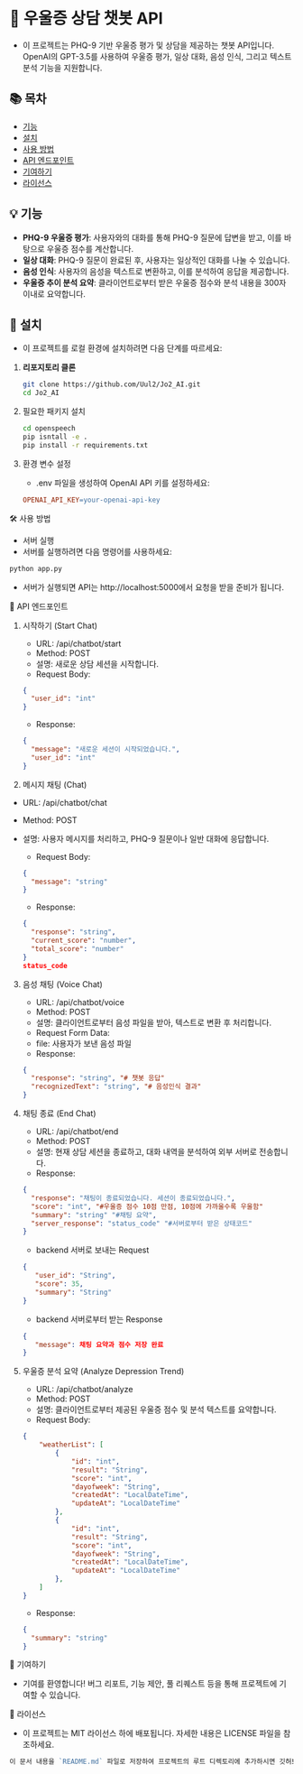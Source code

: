 # 🧠 우울증 상담 챗봇 API

- 이 프로젝트는 PHQ-9 기반 우울증 평가 및 상담을 제공하는 챗봇 API입니다. OpenAI의 GPT-3.5를 사용하여 우울증 평가, 일상 대화, 음성 인식, 그리고 텍스트 분석 기능을 지원합니다.

## 📚 목차

- [기능](#-기능)
- [설치](#-설치)
- [사용 방법](#-사용-방법)
- [API 엔드포인트](#-api-엔드포인트)
- [기여하기](#-기여하기)
- [라이선스](#-라이선스)

## 💡 기능

- **PHQ-9 우울증 평가**: 사용자와의 대화를 통해 PHQ-9 질문에 답변을 받고, 이를 바탕으로 우울증 점수를 계산합니다.
- **일상 대화**: PHQ-9 질문이 완료된 후, 사용자는 일상적인 대화를 나눌 수 있습니다.
- **음성 인식**: 사용자의 음성을 텍스트로 변환하고, 이를 분석하여 응답을 제공합니다.
- **우울증 추이 분석 요약**: 클라이언트로부터 받은 우울증 점수와 분석 내용을 300자 이내로 요약합니다.

## 🚀 설치

- 이 프로젝트를 로컬 환경에 설치하려면 다음 단계를 따르세요:

1. **리포지토리 클론**
   ```bash
   git clone https://github.com/Uul2/Jo2_AI.git
   cd Jo2_AI
   ```
2. 필요한 패키지 설치

   ```bash
   cd openspeech
   pip isntall -e .
   pip install -r requirements.txt
   ```

3. 환경 변수 설정
   - .env 파일을 생성하여 OpenAI API 키를 설정하세요:

   ```makefile
   OPENAI_API_KEY=your-openai-api-key
   ```

🛠 사용 방법
- 서버 실행
- 서버를 실행하려면 다음 명령어를 사용하세요:

```bash
python app.py
```

- 서버가 실행되면 API는 http://localhost:5000에서 요청을 받을 준비가 됩니다.

📑 API 엔드포인트

1. 시작하기 (Start Chat)

   - URL: /api/chatbot/start
   - Method: POST
   - 설명: 새로운 상담 세션을 시작합니다.
   - Request Body:

   ```json
   {
     "user_id": "int"
   }
   ```

   - Response:

   ```json
   {
     "message": "새로운 세션이 시작되었습니다.",
     "user_id": "int"
   }
   ```

2. 메시지 채팅 (Chat)

- URL: /api/chatbot/chat
- Method: POST
- 설명: 사용자 메시지를 처리하고, PHQ-9 질문이나 일반 대화에 응답합니다.

  - Request Body:

  ```json
  {
    "message": "string"
  }
  ```

  - Response:

  ```json
  {
    "response": "string",
    "current_score": "number",
    "total_score": "number"
  }
  status_code
  ```

3. 음성 채팅 (Voice Chat)
   - URL: /api/chatbot/voice
   - Method: POST
   - 설명: 클라이언트로부터 음성 파일을 받아, 텍스트로 변환 후 처리합니다.
   - Request Form Data:
   - file: 사용자가 보낸 음성 파일
   - Response:
   ```json
   {
     "response": "string", "# 챗봇 응답"
     "recognizedText": "string", "# 음성인식 결과"
   }
   ```
4. 채팅 종료 (End Chat)
   - URL: /api/chatbot/end
   - Method: POST
   - 설명: 현재 상담 세션을 종료하고, 대화 내역을 분석하여 외부 서버로 전송합니다.
   - Response:
   ```json
   {
     "response": "채팅이 종료되었습니다. 세션이 종료되었습니다.",
     "score": "int", "#우울증 점수 10점 만점, 10점에 가까울수록 우울함"
     "summary": "string" "#채팅 요약",
     "server_response": "status_code" "#서버로부터 받은 상태코드"
   }
   ```
   
   - backend 서버로 보내는 Request
  
   ```json
   {
      "user_id": "String",
      "score": 35,
      "summary": "String"
   }
   ```
   - backend 서버로부터 받는 Response
   ```json
   {
      "message": 채팅 요약과 점수 저장 완료
   }
   ```   
6. 우울증 분석 요약 (Analyze Depression Trend)
   - URL: /api/chatbot/analyze
   - Method: POST
   - 설명: 클라이언트로부터 제공된 우울증 점수 및 분석 텍스트를 요약합니다.
   - Request Body:
   ```json
   {
       "weatherList": [
           {
               "id": "int",
               "result": "String",
               "score": "int",
               "dayofweek": "String",
               "createdAt": "LocalDateTime",
               "updateAt": "LocalDateTime"
           },
           {
               "id": "int",
               "result": "String",
               "score": "int",
               "dayofweek": "String",
               "createdAt": "LocalDateTime",
               "updateAt": "LocalDateTime"
           },
       ]
   }
   ```
   - Response:
   ```json
   {
     "summary": "string"
   }
   ```

🤝 기여하기

- 기여를 환영합니다! 버그 리포트, 기능 제안, 풀 리퀘스트 등을 통해 프로젝트에 기여할 수 있습니다.

📝 라이선스

- 이 프로젝트는 MIT 라이선스 하에 배포됩니다. 자세한 내용은 LICENSE 파일을 참조하세요.

```go
이 문서 내용을 `README.md` 파일로 저장하여 프로젝트의 루트 디렉토리에 추가하시면 깃허브에 업로드할 때 자동으로 프로젝트 설명에 포함됩니다.
```
